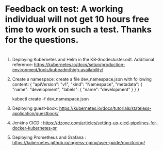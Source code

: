#
# Feedback on test: A working individual will not get 10 hours free time to work on such a test. Thanks for the questions.
#
1. Deploying Kubernetes and Helm in the K8-3nodecluster.odt. Additional reference: https://kubernetes.io/docs/setup/production-environment/tools/kubeadm/high-availability/
2. Create a namespace: 
create a file dev_namespace.json with following content: 
{
  "apiVersion": "v1",
  "kind": "Namespace",
  "metadata": {
    "name": "development",
    "labels": {
      "name": "development"
    }
  }
}

   kubectl create -f dev_namespace.json

2. Deploying guest-book: https://kubernetes.io/docs/tutorials/stateless-application/guestbook/
3. Jenkins CICD : https://dzone.com/articles/setting-up-cicd-pipelines-for-docker-kubernetes-pr
4. Deploying Prometheus and Grafana : https://kubernetes.github.io/ingress-nginx/user-guide/monitoring/

